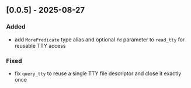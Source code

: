## [0.0.5] - 2025-08-27

### Added
- add `MorePredicate` type alias and optional `fd` parameter to `read_tty` for reusable TTY access

### Fixed
- fix `query_tty` to reuse a single TTY file descriptor and close it exactly once


